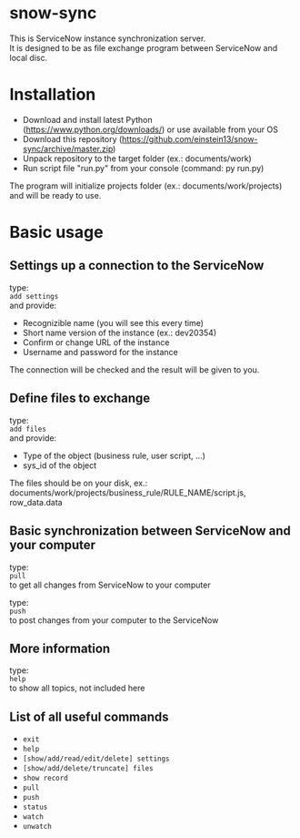 # snow-sync
This is ServiceNow instance synchronization server.  
It is designed to be as file exchange program between ServiceNow and local disc.

# Installation

* Download and install latest Python (https://www.python.org/downloads/) or use available from your OS
* Download this repository (https://github.com/einstein13/snow-sync/archive/master.zip)
* Unpack repository to the target folder (ex.: documents/work)
* Run script file "run.py" from your console (command: py run.py)

The program will initialize projects folder (ex.: documents/work/projects) and will be ready to use.

# Basic usage

## Settings up a connection to the ServiceNow

type:  
`add settings`  
and provide:
* Recognizible name (you will see this every time)
* Short name version of the instance (ex.: dev20354)
* Confirm or change URL of the instance
* Username and password for the instance

The connection will be checked and the result will be given to you.

## Define files to exchange

type:  
`add files`  
and provide:
* Type of the object (business rule, user script, ...)
* sys_id of the object

The files should be on your disk, ex.:
documents/work/projects/business_rule/RULE_NAME/script.js, row_data.data

## Basic synchronization between ServiceNow and your computer

type:  
`pull`  
to get all changes from ServiceNow to your computer

type:  
`push`  
to post changes from your computer to the ServiceNow

## More information

type:  
`help`  
to show all topics, not included here

## List of all useful commands

* `exit`
* `help`
* `[show/add/read/edit/delete] settings`
* `[show/add/delete/truncate] files`
* `show record`
* `pull`
* `push`
* `status`
* `watch`
* `unwatch`